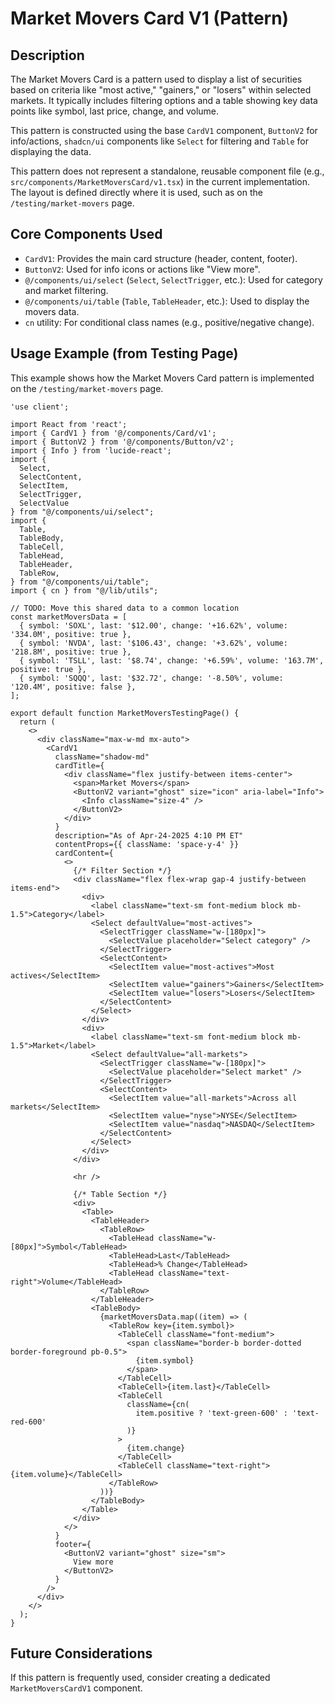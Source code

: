 # Market Movers Card V1 (Pattern)

## Description

The Market Movers Card is a pattern used to display a list of securities based on criteria like "most active," "gainers," or "losers" within selected markets. It typically includes filtering options and a table showing key data points like symbol, last price, change, and volume.

This pattern is constructed using the base `CardV1` component, `ButtonV2` for info/actions, `shadcn/ui` components like `Select` for filtering and `Table` for displaying the data.

This pattern does not represent a standalone, reusable component file (e.g., `src/components/MarketMoversCard/v1.tsx`) in the current implementation. The layout is defined directly where it is used, such as on the `/testing/market-movers` page.

## Core Components Used

*   `CardV1`: Provides the main card structure (header, content, footer).
*   `ButtonV2`: Used for info icons or actions like "View more".
*   `@/components/ui/select` (`Select`, `SelectTrigger`, etc.): Used for category and market filtering.
*   `@/components/ui/table` (`Table`, `TableHeader`, etc.): Used to display the movers data.
*   `cn` utility: For conditional class names (e.g., positive/negative change). 

## Usage Example (from Testing Page)

This example shows how the Market Movers Card pattern is implemented on the `/testing/market-movers` page.

```tsx
'use client';

import React from 'react';
import { CardV1 } from '@/components/Card/v1';
import { ButtonV2 } from '@/components/Button/v2';
import { Info } from 'lucide-react'; 
import { 
  Select, 
  SelectContent, 
  SelectItem, 
  SelectTrigger, 
  SelectValue 
} from "@/components/ui/select";
import {
  Table,
  TableBody,
  TableCell,
  TableHead,
  TableHeader,
  TableRow,
} from "@/components/ui/table";
import { cn } from "@/lib/utils"; 

// TODO: Move this shared data to a common location
const marketMoversData = [
  { symbol: 'SOXL', last: '$12.00', change: '+16.62%', volume: '334.0M', positive: true },
  { symbol: 'NVDA', last: '$106.43', change: '+3.62%', volume: '218.8M', positive: true },
  { symbol: 'TSLL', last: '$8.74', change: '+6.59%', volume: '163.7M', positive: true },
  { symbol: 'SQQQ', last: '$32.72', change: '-8.50%', volume: '120.4M', positive: false },
];

export default function MarketMoversTestingPage() {
  return (
    <>
      <div className="max-w-md mx-auto"> 
        <CardV1
          className="shadow-md" 
          cardTitle={
            <div className="flex justify-between items-center">
              <span>Market Movers</span>
              <ButtonV2 variant="ghost" size="icon" aria-label="Info">
                <Info className="size-4" />
              </ButtonV2>
            </div>
          }
          description="As of Apr-24-2025 4:10 PM ET"
          contentProps={{ className: 'space-y-4' }} 
          cardContent={
            <>
              {/* Filter Section */}
              <div className="flex flex-wrap gap-4 justify-between items-end">
                <div>
                  <label className="text-sm font-medium block mb-1.5">Category</label>
                  <Select defaultValue="most-actives">
                    <SelectTrigger className="w-[180px]">
                      <SelectValue placeholder="Select category" />
                    </SelectTrigger>
                    <SelectContent>
                      <SelectItem value="most-actives">Most actives</SelectItem>
                      <SelectItem value="gainers">Gainers</SelectItem>
                      <SelectItem value="losers">Losers</SelectItem>
                    </SelectContent>
                  </Select>
                </div>
                <div>
                  <label className="text-sm font-medium block mb-1.5">Market</label>
                  <Select defaultValue="all-markets">
                    <SelectTrigger className="w-[180px]">
                      <SelectValue placeholder="Select market" />
                    </SelectTrigger>
                    <SelectContent>
                      <SelectItem value="all-markets">Across all markets</SelectItem>
                      <SelectItem value="nyse">NYSE</SelectItem>
                      <SelectItem value="nasdaq">NASDAQ</SelectItem>
                    </SelectContent>
                  </Select>
                </div>
              </div>

              <hr />

              {/* Table Section */}
              <div>
                <Table>
                  <TableHeader>
                    <TableRow>
                      <TableHead className="w-[80px]">Symbol</TableHead>
                      <TableHead>Last</TableHead>
                      <TableHead>% Change</TableHead>
                      <TableHead className="text-right">Volume</TableHead>
                    </TableRow>
                  </TableHeader>
                  <TableBody>
                    {marketMoversData.map((item) => (
                      <TableRow key={item.symbol}>
                        <TableCell className="font-medium">
                          <span className="border-b border-dotted border-foreground pb-0.5">
                            {item.symbol}
                          </span>
                        </TableCell>
                        <TableCell>{item.last}</TableCell>
                        <TableCell 
                          className={cn(
                            item.positive ? 'text-green-600' : 'text-red-600'
                          )}
                        >
                          {item.change}
                        </TableCell>
                        <TableCell className="text-right">{item.volume}</TableCell>
                      </TableRow>
                    ))}
                  </TableBody>
                </Table>
              </div>
            </>
          }
          footer={
            <ButtonV2 variant="ghost" size="sm">
              View more
            </ButtonV2>
          }
        />
      </div>
    </>
  );
}
```

## Future Considerations

If this pattern is frequently used, consider creating a dedicated `MarketMoversCardV1` component. 